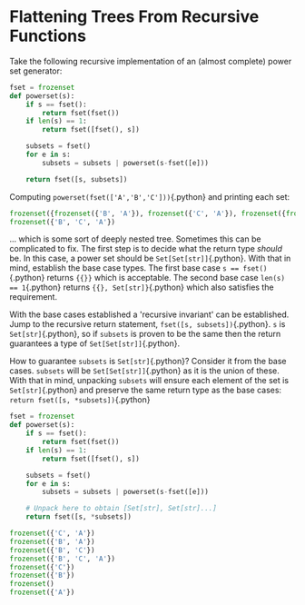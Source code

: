 # Flattening Trees From Recursive Functions

Take the following recursive implementation of an (almost complete) power set generator:

```python
fset = frozenset
def powerset(s):
    if s == fset():
        return fset(fset())
    if len(s) == 1:
        return fset([fset(), s])

    subsets = fset()
    for e in s:
        subsets = subsets | powerset(s-fset([e]))

    return fset([s, subsets])
```

Computing `powerset(fset(['A','B','C']))`{.python} and printing each set:

```python
frozenset({frozenset({'B', 'A'}), frozenset({'C', 'A'}), frozenset({frozenset(), frozenset({'A'}), frozenset({'C'})}), frozenset({frozenset(), frozenset({'B'}), frozenset({'C'})}), frozenset({frozenset(), frozenset({'A'}), frozenset({'B'})}), frozenset({'B', 'C'})})
frozenset({'B', 'C', 'A'})
```

... which is some sort of deeply nested tree. Sometimes this can be complicated to fix. The first step is to decide
what the return type _should_ be. In this case, a power set should be `Set[Set[str]]`{.python}. With that in mind, establish the base case types. The first base case `s == fset()`{.python} returns `{{}}` which is acceptable. The
second base case `len(s) == 1`{.python} returns `{{}, Set[str]}`{.python} which also satisfies the requirement.

With the base cases established a 'recursive invariant' can be established. Jump to the recursive return statement,
`fset([s, subsets])`{.python}. `s` is `Set[str]`{.python}, so if `subsets` is proven to be the same then the
return guarantees a type of `Set[Set[str]]`{.python}.

How to guarantee `subsets` is `Set[str]`{.python}? Consider it from the base cases. `subsets` will be
`Set[Set[str]]`{.python} as it is the union of these. With that in mind, unpacking `subsets` will ensure 
each element of the set is `Set[str]`{.python} and preserve the same return type as the base cases: 
`return fset([s, *subsets])`{.python}

```python
fset = frozenset
def powerset(s):
    if s == fset():
        return fset(fset())
    if len(s) == 1:
        return fset([fset(), s])

    subsets = fset()
    for e in s:
        subsets = subsets | powerset(s-fset([e]))

    # Unpack here to obtain [Set[str], Set[str]...]
    return fset([s, *subsets])
```

```python
frozenset({'C', 'A'})
frozenset({'B', 'A'})
frozenset({'B', 'C'})
frozenset({'B', 'C', 'A'})
frozenset({'C'})
frozenset({'B'})
frozenset()
frozenset({'A'})
```